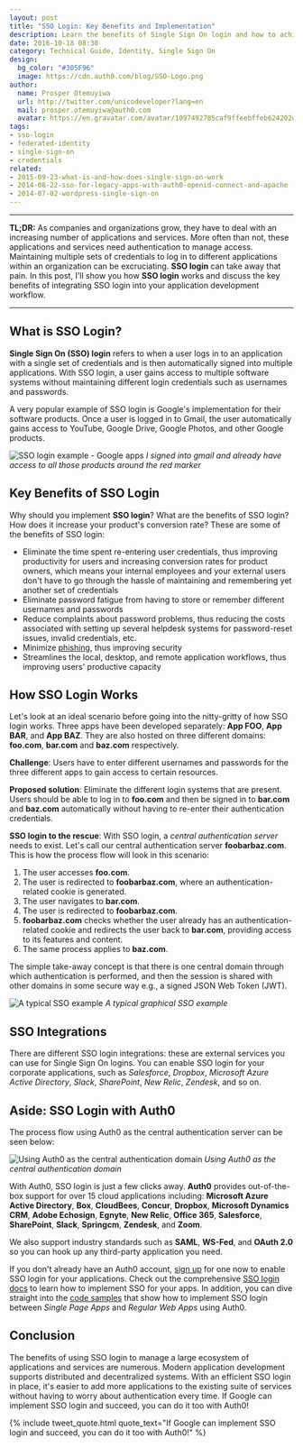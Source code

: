 ```yaml
---
layout: post
title: "SSO Login: Key Benefits and Implementation"
description: Learn the benefits of Single Sign On login and how to achieve it with Auth0
date: 2016-10-18 08:30
category: Technical Guide, Identity, Single Sign On
design:
  bg_color: "#305F96"
  image: https://cdn.auth0.com/blog/SSO-Logo.png
author:
  name: Prosper Otemuyiwa
  url: http://twitter.com/unicodeveloper?lang=en
  mail: prosper.otemuyiwa@auth0.com
  avatar: https://en.gravatar.com/avatar/1097492785caf9ffeebffeb624202d8f?s=200
tags:
- sso-login
- federated-identity
- single-sign-on
- credentials
related:
- 2015-09-23-what-is-and-how-does-single-sign-on-work
- 2014-08-22-sso-for-legacy-apps-with-auth0-openid-connect-and-apache
- 2014-07-02-wordpress-single-sign-on
---
```


---

**TL;DR:** As companies and organizations grow, they have to deal with an increasing number of applications and services. More often than not, these applications and services need authentication to manage access. Maintaining multiple sets of credentials to log in to different applications within an organization can be excruciating. **SSO login** can take away that pain. In this post, I'll show you how **SSO login** works and discuss the key benefits of integrating SSO login into your application development workflow.

---

## What is SSO Login?

**Single Sign On (SSO) login** refers to when a user logs in to an application with a single set of credentials and is then automatically signed into multiple applications. With SSO login, a user gains access to multiple software systems without maintaining different login credentials such as usernames and passwords.

A very popular example of SSO login is Google's implementation for their software products. Once a user is logged in to Gmail, the user automatically gains access to YouTube, Google Drive, Google Photos, and other Google products.

![SSO login example - Google apps](https://cdn.auth0.com/blog/sso-google-upload.png)
_I signed into gmail and already have access to all those products around the red marker_

## Key Benefits of SSO Login

Why should you implement **SSO login**? What are the benefits of SSO login? How does it increase your product's conversion rate? These are some of the benefits of SSO login:

* Eliminate the time spent re-entering user credentials, thus improving productivity for users and increasing conversion rates for product owners, which means your internal employees and your external users don't have to go through the hassle of maintaining and remembering yet another set of credentials
* Eliminate password fatigue from having to store or remember different usernames and passwords
* Reduce complaints about password problems, thus reducing the costs associated with setting up several helpdesk systems for password-reset issues, invalid credentials, etc.
* Minimize [phishing](https://en.wikipedia.org/wiki/Phishing), thus improving security
* Streamlines the local, desktop, and remote application workflows, thus improving users' productive capacity

## How SSO Login Works

Let's look at an ideal scenario before going into the nitty-gritty of how SSO login works. Three apps have been developed separately: **App FOO**, **App BAR**, and **App BAZ**. They are also hosted on three different domains: **foo.com**, **bar.com** and **baz.com** respectively.

**Challenge**: Users have to enter different usernames and passwords for the three different apps to gain access to certain resources.

**Proposed solution**: Eliminate the different login systems that are present. Users should be able to log in to **foo.com** and then be signed in to  **bar.com** and **baz.com** automatically without having to re-enter their authentication credentials.

**SSO login to the rescue**: With SSO login, a *central authentication server* needs to exist. Let's call our central authentication server **foobarbaz.com**. This is how the process flow will look in this scenario:

1. The user accesses **foo.com**.
2. The user is redirected to **foobarbaz.com**, where an authentication-related cookie is generated.
3. The user navigates to **bar.com**.
4. The user is redirected to **foobarbaz.com**.
5. **foobarbaz.com** checks whether the user already has an authentication-related cookie and redirects the user back to **bar.com**, providing access to its features and content.
6. The same process applies to **baz.com**.

The simple take-away concept is that there is one central domain through which authentication is performed, and then the session is shared with other domains in some secure way e.g., a signed JSON Web Token (JWT).

![A typical SSO example](https://cdn.auth0.com/blog/typical-sso.png)
_A typical graphical SSO example_

## SSO Integrations

There are different SSO login integrations: these are external services you can use for Single Sign On logins. You can enable SSO login for your corporate applications, such as *Salesforce*, *Dropbox*, *Microsoft Azure Active Directory*, *Slack*, *SharePoint*, *New Relic*, *Zendesk*, and so on.

## Aside: SSO Login with Auth0

The process flow using Auth0 as the central authentication server can be seen below:

![Using Auth0 as the central authentication domain](https://cdn.auth0.com/blog/auth0-sso-flow.png)
_Using Auth0 as the central authentication domain_

With Auth0, SSO login is just a few clicks away. **Auth0** provides out-of-the-box support for over 15 cloud applications including: **Microsoft Azure Active Directory**, **Box**, **CloudBees**, **Concur**, **Dropbox**, **Microsoft Dynamics CRM**, **Adobe Echosign**, **Egnyte**, **New Relic**, **Office 365**, **Salesforce**, **SharePoint**, **Slack**, **Springcm**, **Zendesk**, and **Zoom**.

We also support industry standards such as **SAML**, **WS-Fed**, and **OAuth 2.0** so you can hook up any third-party application you need.

If you don't already have an Auth0 account, [sign up](https://auth0.com/signup) for one now to enable SSO login for your applications. Check out the comprehensive [SSO login docs](https://auth0.com/docs/sso) to learn how to implement SSO for your apps. In addition, you can dive straight into the [code samples](https://github.com/auth0-samples/auth0-sso-sample) that show how to implement SSO login between *Single Page Apps* and *Regular Web Apps* using Auth0.

## Conclusion

The benefits of using SSO login to manage a large ecosystem of applications and services are numerous. Modern application development supports distributed and decentralized systems. With an efficient SSO login in place, it's easier to add more applications to the existing suite of services without having to worry about authentication every time. If Google can implement SSO login and succeed, you can do it too with Auth0!

{% include tweet_quote.html quote_text="If Google can implement SSO login and succeed, you can do it too with Auth0!" %}
